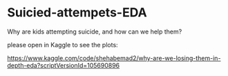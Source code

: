 # Suicied-attempets-EDA
Why are kids attempting suicide, and how can we help them?  

please open in Kaggle to see the plots:

https://www.kaggle.com/code/shehabemad2/why-are-we-losing-them-in-depth-eda?scriptVersionId=105690896
